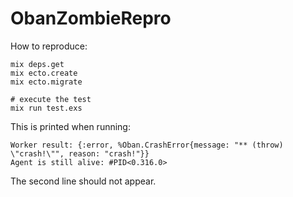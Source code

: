 # ObanZombieRepro

How to reproduce:

```
mix deps.get
mix ecto.create
mix ecto.migrate

# execute the test
mix run test.exs
```

This is printed when running: 
```
Worker result: {:error, %Oban.CrashError{message: "** (throw) \"crash!\"", reason: "crash!"}}
Agent is still alive: #PID<0.316.0>
```

The second line should not appear.